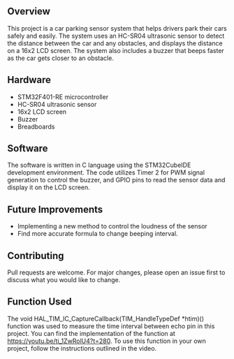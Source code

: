 
## Overview
This project is a car parking sensor system that helps drivers park their cars safely and easily. The system uses an HC-SR04 ultrasonic sensor to detect the distance between the car and any obstacles, and displays the distance on a 16x2 LCD screen. The system also includes a buzzer that beeps faster as the car gets closer to an obstacle.

## Hardware
- STM32F401-RE microcontroller
- HC-SR04 ultrasonic sensor
- 16x2 LCD screen
- Buzzer
- Breadboards

## Software
The software is written in C language using the STM32CubeIDE development environment. The code utilizes Timer 2 for PWM signal generation to control the buzzer, and GPIO pins to read the sensor data and display it on the LCD screen.

## Future Improvements
- Implementing a new method to control the loudness of the sensor
- Find more accurate formula to change beeping interval.

## Contributing
Pull requests are welcome. For major changes, please open an issue first to discuss what you would like to change.

## Function Used
The void HAL_TIM_IC_CaptureCallback(TIM_HandleTypeDef *htim)() function was used to measure the time interval between echo pin in this project. You can find the implementation of the function at https://youtu.be/ti_1ZwRolU4?t=280.
To use this function in your own project, follow the instructions outlined in the video.
